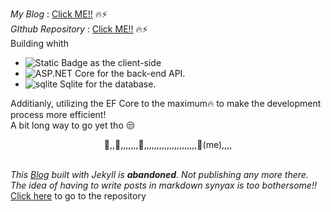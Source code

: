 *My Blog* : [Click ME!!](https://black-bush-0a3774c00.3.azurestaticapps.net/) 🔥⚡  
*GIthub Repository* : [Click ME!!](https://github.com/jeheecheon/jeheecheon) 🔥⚡  
Building whith 
- ![Static Badge](https://img.shields.io/badge/React-61DAFB?logo=React&logoColor=black&style=flat-square) as the client-side
- ![ASP.NET Core](https://img.shields.io/badge/ASP.NET_Core-512BD4?logo=.net&logoColor=white&style=flat-square) for the back-end API.
- ![sqlite](https://img.shields.io/badge/Sqlite-003B57?logo=sqlite&logoColor=white&style=flat-square) Sqlite for the database.

Additianly, utilizing the EF Core to the maximum🔥 to make the development process more efficient!  
A bit long way to go yet tho 😒
<div align=center>
  🐌,,🐌,,,,,,,🐌,,,,,,,,,,,,,,,,,,,,,🐎(me),,,,
</div>
<br />

*This [Blog](https://jeheecheon.github.io/) built with Jekyll is ***abandoned***. Not publishing any more there. The idea of having to write posts in markdown synyax is too bothersome!!*  
[Click here](https://black-bush-0a3774c00.3.azurestaticapps.net/) to go to the repository
#
